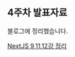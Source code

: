 ## 4주차 발표자료

블로그에 정리했습니다.   

[NextJS 9,11,12강 정리](https://inblog.ai/luke/nextjs-9-11-12-%EA%B0%95-%EC%A0%95%EB%A6%AC-22656?traffic_type=internal)
